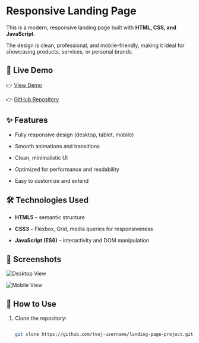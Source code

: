 # Responsive Landing Page

This is a modern, responsive landing page built with **HTML, CSS, and JavaScript**.  

The design is clean, professional, and mobile-friendly, making it ideal for showcasing products, services, or personal brands.


## 🚀 Live Demo

👉 [View Demo](https://calke94.github.io/landing-page-project/)  

👉 [GitHub Repository](https://github.com/calke94/Landing-page)


## ✨ Features

- Fully responsive design (desktop, tablet, mobile)  

- Smooth animations and transitions  

- Clean, minimalistic UI  

- Optimized for performance and readability  

- Easy to customize and extend  

## 🛠️ Technologies Used

- **HTML5** – semantic structure  

- **CSS3** – Flexbox, Grid, media queries for responsiveness  

- **JavaScript (ES6)** – interactivity and DOM manipulation  

## 📸 Screenshots

![Desktop View](screenshots/desktop.png)  

![Mobile View](screenshots/mobile.png)  

## 📂 How to Use

1. Clone the repository:  

   ```bash

   git clone https://github.com/tvoj-username/landing-page-project.git

